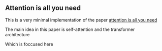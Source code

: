 

## Attention is all you need

This is a very minimal implementation of the paper [attention is all you need ](https://arxiv.org/pdf/1706.03762v5.pdf)  

The main idea in this paper is self-attention and the transformer architecture  

Which is foccused here
